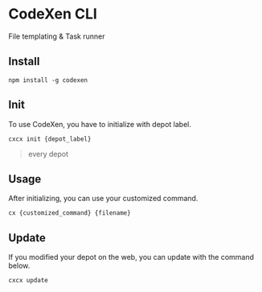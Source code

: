 # CodeXen CLI

File templating & Task runner

## Install
```
npm install -g codexen
```

## Init
To use CodeXen, you have to initialize with depot label.
```
cxcx init {depot_label}
```
> every depot

## Usage
After initializing, you can use your customized command.
```
cx {customized_command} {filename}
```

## Update
If you modified your depot on the web, you can update with the command below.
```
cxcx update
```
